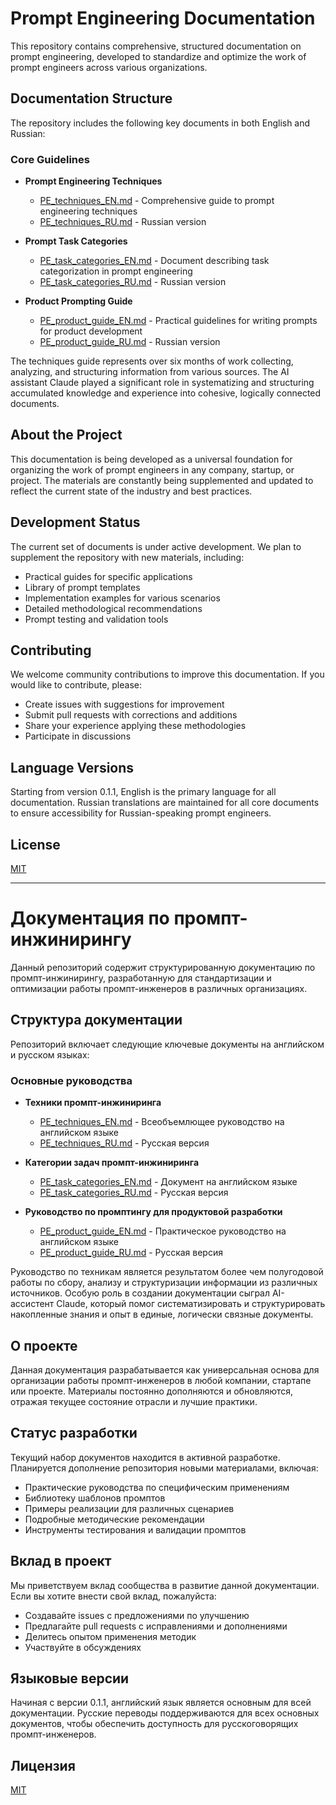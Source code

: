 # Prompt Engineering Documentation

This repository contains comprehensive, structured documentation on prompt engineering, developed to standardize and optimize the work of prompt engineers across various organizations.

## Documentation Structure

The repository includes the following key documents in both English and Russian:

### Core Guidelines
- **Prompt Engineering Techniques**
  - [PE_techniques_EN.md](PE_techniques_EN.md) - Comprehensive guide to prompt engineering techniques
  - [PE_techniques_RU.md](PE_techniques_RU.md) - Russian version
  
- **Prompt Task Categories**
  - [PE_task_categories_EN.md](PE_task_categories_EN.md) - Document describing task categorization in prompt engineering
  - [PE_task_categories_RU.md](PE_task_categories_RU.md) - Russian version
  
- **Product Prompting Guide**
  - [PE_product_guide_EN.md](PE_product_guide_EN.md) - Practical guidelines for writing prompts for product development
  - [PE_product_guide_RU.md](PE_product_guide_RU.md) - Russian version

The techniques guide represents over six months of work collecting, analyzing, and structuring information from various sources. The AI assistant Claude played a significant role in systematizing and structuring accumulated knowledge and experience into cohesive, logically connected documents.

## About the Project

This documentation is being developed as a universal foundation for organizing the work of prompt engineers in any company, startup, or project. The materials are constantly being supplemented and updated to reflect the current state of the industry and best practices.

## Development Status

The current set of documents is under active development. We plan to supplement the repository with new materials, including:

- Practical guides for specific applications
- Library of prompt templates
- Implementation examples for various scenarios
- Detailed methodological recommendations
- Prompt testing and validation tools

## Contributing

We welcome community contributions to improve this documentation. If you would like to contribute, please:

- Create issues with suggestions for improvement
- Submit pull requests with corrections and additions
- Share your experience applying these methodologies
- Participate in discussions

## Language Versions

Starting from version 0.1.1, English is the primary language for all documentation. Russian translations are maintained for all core documents to ensure accessibility for Russian-speaking prompt engineers.

## License

[MIT](LICENSE)

---

# Документация по промпт-инжинирингу

Данный репозиторий содержит структурированную документацию по промпт-инжинирингу, разработанную для стандартизации и оптимизации работы промпт-инженеров в различных организациях.

## Структура документации

Репозиторий включает следующие ключевые документы на английском и русском языках:

### Основные руководства
- **Техники промпт-инжиниринга**
  - [PE_techniques_EN.md](PE_techniques_EN.md) - Всеобъемлющее руководство на английском языке
  - [PE_techniques_RU.md](PE_techniques_RU.md) - Русская версия
  
- **Категории задач промпт-инжиниринга**
  - [PE_task_categories_EN.md](PE_task_categories_EN.md) - Документ на английском языке
  - [PE_task_categories_RU.md](PE_task_categories_RU.md) - Русская версия
  
- **Руководство по промптингу для продуктовой разработки**
  - [PE_product_guide_EN.md](PE_product_guide_EN.md) - Практическое руководство на английском языке
  - [PE_product_guide_RU.md](PE_product_guide_RU.md) - Русская версия

Руководство по техникам является результатом более чем полугодовой работы по сбору, анализу и структуризации информации из различных источников. Особую роль в создании документации сыграл AI-ассистент Claude, который помог систематизировать и структурировать накопленные знания и опыт в единые, логически связные документы.

## О проекте

Данная документация разрабатывается как универсальная основа для организации работы промпт-инженеров в любой компании, стартапе или проекте. Материалы постоянно дополняются и обновляются, отражая текущее состояние отрасли и лучшие практики.

## Статус разработки

Текущий набор документов находится в активной разработке. Планируется дополнение репозитория новыми материалами, включая:

- Практические руководства по специфическим применениям
- Библиотеку шаблонов промптов
- Примеры реализации для различных сценариев
- Подробные методические рекомендации
- Инструменты тестирования и валидации промптов

## Вклад в проект

Мы приветствуем вклад сообщества в развитие данной документации. Если вы хотите внести свой вклад, пожалуйста:

- Создавайте issues с предложениями по улучшению
- Предлагайте pull requests с исправлениями и дополнениями
- Делитесь опытом применения методик
- Участвуйте в обсуждениях

## Языковые версии

Начиная с версии 0.1.1, английский язык является основным для всей документации. Русские переводы поддерживаются для всех основных документов, чтобы обеспечить доступность для русскоговорящих промпт-инженеров.

## Лицензия

[MIT](LICENSE)